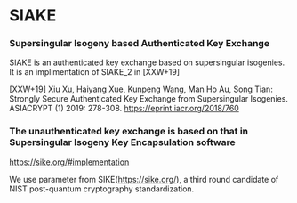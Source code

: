 # SIAKE

### Supersingular Isogeny based Authenticated Key Exchange
SIAKE is an authenticated key exchange based on supersingular isogenies. 
It is an implimentation of SIAKE_2 in [XXW+19]

[XXW+19] Xiu Xu, Haiyang Xue, Kunpeng Wang, Man Ho Au, Song Tian: Strongly Secure Authenticated Key Exchange from Supersingular Isogenies. ASIACRYPT (1) 2019: 278-308.
https://eprint.iacr.org/2018/760

### The unauthenticated key exchange is based on that in Supersingular Isogeny Key Encapsulation software
https://sike.org/#implementation

We use parameter from SIKE(https://sike.org/), a third round candidate of NIST post-quantum cryptography standardization.
